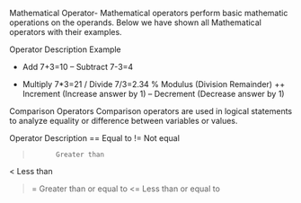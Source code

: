 <!-- Q-1----------------------------------------------- -->

Mathematical Operator-
Mathematical operators perform basic mathematic operations on the operands. Below we have shown all Mathematical operators with their examples.

Operator	Description	Example
+	Add	7+3=10
–	Subtract	7-3=4
*	Multiply	7*3=21
/	Divide	7/3=2.34
%	Modulus (Division Remainder)
++	Increment (Increase answer by 1)
– 	Decrement (Decrease answer by 1)	

<!-- Q-2------------------------------------------------------- -->

Comparison Operators
Comparison operators are used in logical statements to analyze equality or difference between variables or values.

Operator	Description
==	        Equal to
!=	        Not equal
>	        Greater than
<	        Less than
>=	        Greater than or equal to
<=	        Less than or equal to